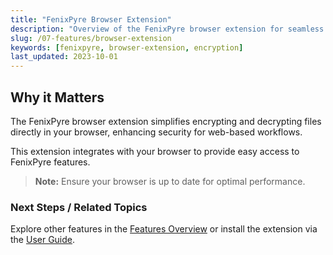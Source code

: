```yaml
---
title: "FenixPyre Browser Extension"
description: "Overview of the FenixPyre browser extension for seamless encryption and decryption in web environments."
slug: /07-features/browser-extension
keywords: [fenixpyre, browser-extension, encryption]
last_updated: 2023-10-01
---
```


## Why it Matters
The FenixPyre browser extension simplifies encrypting and decrypting files directly in your browser, enhancing security for web-based workflows.

This extension integrates with your browser to provide easy access to FenixPyre features.

> **Note:** Ensure your browser is up to date for optimal performance.

### Next Steps / Related Topics
Explore other features in the [Features Overview](/07-features/index.md) or install the extension via the [User Guide](/05-user-guide/index.md).
